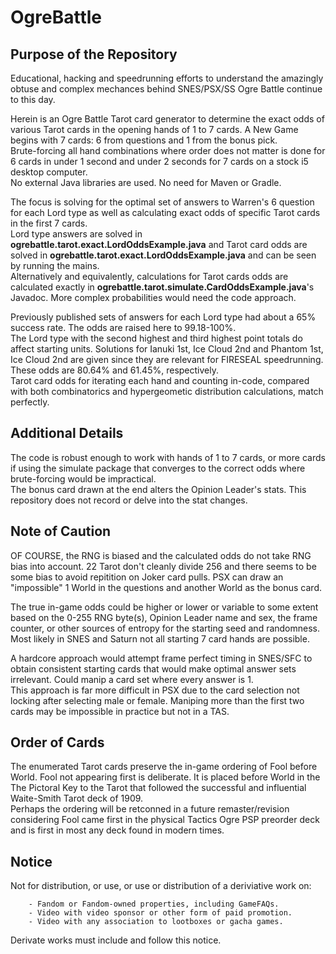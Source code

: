# OgreBattle
## Purpose of the Repository
Educational, hacking and speedrunning efforts to understand the amazingly obtuse and complex mechances behind SNES/PSX/SS Ogre Battle continue to this day.  
   
Herein is an Ogre Battle Tarot card generator to determine the exact odds of various Tarot cards in the opening hands of 1 to 7 cards. A New Game begins with 7 cards: 6 from questions and 1 from the bonus pick.    
Brute-forcing all hand combinations where order does not matter is done for 6 cards in under 1 second and under 2 seconds for 7 cards on a stock i5 desktop computer.    
No external Java libraries are used. No need for Maven or Gradle.            

The focus is solving for the optimal set of answers to Warren's 6 question for each Lord type as well as calculating exact odds of specific Tarot cards in the first 7 cards.    
Lord type answers are solved in **ogrebattle.tarot.exact.LordOddsExample.java** and Tarot card odds are solved in **ogrebattle.tarot.exact.LordOddsExample.java** and can be seen by running the mains.     
Alternatively and equivalently, calculations for Tarot cards odds are calculated exactly in **ogrebattle.tarot.simulate.CardOddsExample.java**'s Javadoc. More complex probabilities would need the code approach.  
     
Previously published sets of answers for each Lord type had about a 65% success rate. The odds are raised here to 99.18-100%.   
The Lord type with the second highest and third highest point totals do affect starting units. Solutions for Ianuki 1st, Ice Cloud 2nd and Phantom 1st, Ice Cloud 2nd are given since they are relevant for FIRESEAL speedrunning. These odds are 80.64% and 61.45%, respectively.    
Tarot card odds for iterating each hand and counting in-code, compared with both combinatorics and hypergeometic distribution calculations, match perfectly.    

## Additional Details
The code is robust enough to work with hands of 1 to 7 cards, or more cards if using the simulate package that converges to the correct odds where brute-forcing would be impractical.    
The bonus card drawn at the end alters the Opinion Leader's stats. This repository does not record or delve into the stat changes.    

## Note of Caution
OF COURSE, the RNG is biased and the calculated odds do not take RNG bias into account. 22 Tarot don't cleanly divide 256 and there seems to be some bias to avoid repitition on Joker card pulls. PSX can draw an "impossible" 1 World in the questions and another World as the bonus card.     

The true in-game odds could be higher or lower or variable to some extent based on the 0-255 RNG byte(s), Opinion Leader name and sex, the frame counter, or other sources of entropy for the starting seed and randomness. Most likely in SNES and Saturn not all starting 7 card hands are possible.       

A hardcore approach would attempt frame perfect timing in SNES/SFC to obtain consistent starting cards that would make optimal answer sets irrelevant. Could manip a card set where every answer is 1.   
This approach is far more difficult in PSX due to the card selection not locking after selecting male or female. Maniping more than the first two cards may be impossible in practice but not in a TAS.    

## Order of Cards
The enumerated Tarot cards preserve the in-game ordering of Fool before World. Fool not appearing first is deliberate. It is placed before World in the The Pictoral Key to the Tarot that followed the successful and influential Waite-Smith Tarot deck of 1909.   
Perhaps the ordering will be retconned in a future remaster/revision considering Fool came first in the physical Tactics Ogre PSP preorder deck and is first in most any deck found in modern times.   

## Notice
Not for distribution, or use, or use or distribution of a deriviative work on:     
```
    - Fandom or Fandom-owned properties, including GameFAQs.
    - Video with video sponsor or other form of paid promotion.
    - Video with any association to lootboxes or gacha games.
```
Derivate works must include and follow this notice.
